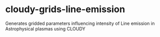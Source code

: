 # cloudy-grids-line-emission
Generates gridded parameters influencing intensity of Line emission in Astrophysical plasmas using CLOUDY
